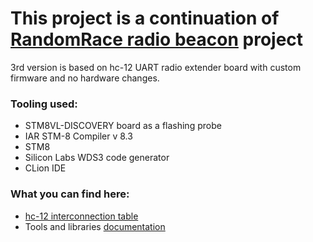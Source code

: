 # This project is a continuation of [RandomRace radio beacon](http://www.randomrace.ru/2015/gsbc/preparation/transmitter/eng/) project

3rd version is based on hc-12 UART radio extender board with custom firmware and no hardware changes.

### Tooling used:

* STM8VL-DISCOVERY board as a flashing probe
* IAR STM-8 Compiler v 8.3
* STM8 
* Silicon Labs WDS3 code generator
* CLion IDE

### What you can find here:
* [hc-12 interconnection table](hc-12-inteconnect.md)
* Tools and libraries [documentation](docs)